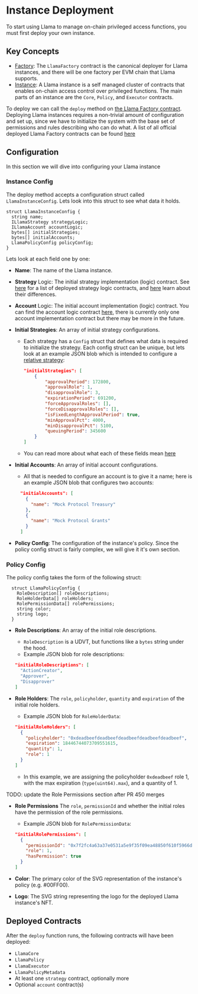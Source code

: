 # Instance Deployment

To start using Llama to manage on-chain privileged access functions, you must first deploy your own instance.

## Key Concepts

- [Factory](../src/LlamaFactory.sol): The `LlamaFactory` contract is the canonical deployer for Llama instances, and there will be one factory per EVM chain that Llama supports.
- [Instance]((https://github.com/llamaxyz/llama/blob/main/diagrams/llama-overview.png)): A Llama instance is a self managed cluster of contracts that enables on-chain access control over privileged functions. The main parts of an instance are the `Core`, `Policy`, and `Executor` contracts.

To deploy we can call the `deploy` method on [the Llama Factory contract](../src/LlamaFactory.sol).
Deploying Llama instances requires a non-trivial amount of configuration and set up, since we have to initialize the system with the base set of permissions and rules describing who can do what.
A list of all official deployed Llama Factory contracts can be found [here](../README.md#Deployments)

## Configuration

In this section we will dive into configuring your Llama instance

### Instance Config

The deploy method accepts a configuration struct called `LlamaInstanceConfig`.
Lets look into this struct to see what data it holds.

```solidity
struct LlamaInstanceConfig {
  string name;
  ILlamaStrategy strategyLogic;
  ILlamaAccount accountLogic;
  bytes[] initialStrategies;
  bytes[] initialAccounts;
  LlamaPolicyConfig policyConfig;
}
```

Lets look at each field one by one:

- **Name**: The name of the Llama instance.
- **Strategy** Logic: The initial strategy implementation (logic) contract. See [here]((../README.md#Deployments)) for a list of deployed strategy logic contracts, and [here](./strategy-comparison.md) learn about their differences.
- **Account** Logic: The initial account implementation (logic) contract. You can find the account logic contract [here]((../README.md#Deployments)), there is currently only one account implementation contract but there may be more in the future.
- **Initial Strategies**: An array of initial strategy configurations.
  - Each strategy has a `Config` struct that defines what data is required to initialize the strategy. Each config struct can be unique, but lets look at an example JSON blob which is intended to configure a [relative strategy](../src/strategies/relative/LlamaRelativeStrategyBase.sol):

    ```JSON
    "initialStrategies": [
        {
            "approvalPeriod": 172800,
            "approvalRole": 1,
            "disapprovalRole": 3,
            "expirationPeriod": 691200,
            "forceApprovalRoles": [],
            "forceDisapprovalRoles": [],
            "isFixedLengthApprovalPeriod": true,
            "minApprovalPct": 4000,
            "minDisapprovalPct": 5100,
            "queuingPeriod": 345600
        }
    ]
    ```

  - You can read more about what each of these fields mean [here](./strategies.md)
  
- **Initial Accounts**: An array of initial account configurations.
  - All that is needed to configure an account is to give it a name; here is an example JSON blob that configures two accounts:

  ```JSON
    "initialAccounts": [
      {
        "name": "Mock Protocol Treasury"
      },
      {
        "name": "Mock Protocol Grants"
      }
    ]
  ```

- **Policy Config**: The configuration of the instance's policy. Since the policy config struct is fairly complex, we will give it it's own section.

### Policy Config

The policy config takes the form of the following struct:

```solidity
  struct LlamaPolicyConfig {
    RoleDescription[] roleDescriptions;
    RoleHolderData[] roleHolders;
    RolePermissionData[] rolePermissions;
    string color;
    string logo;
  }
```

- **Role Descriptions**: An array of the initial role descriptions.
  - `RoleDescription` is a UDVT, but functions like a `bytes` string under the hood.
  - Example JSON blob for role descriptions:

  ```JSON
  "initialRoleDescriptions": [
    "ActionCreator",
    "Approver",
    "Disapprover"
  ]
  ```

- **Role Holders**: The `role`, `policyholder`, `quantity` and `expiration` of the initial role holders.
  - Example JSON blob for `RoleHolderData`:
  
  ```JSON
  "initialRoleHolders": [
    {
      "policyholder": "0xdeadbeefdeadbeefdeadbeefdeadbeefdeadbeef",
      "expiration": 18446744073709551615,
      "quantity": 1,
      "role": 1
    }
  ]
  ```

  - In this example, we are assigning the policyholder `0xdeadbeef` role 1, with the max expiration (`type(uint64).max`), and a quantity of 1.

TODO: update the Role Permissions section after PR 450 merges

- **Role Permissions** The `role`, `permissionId` and whether the initial roles have the permission of the role permissions.
  - Example JSON blob for `RolePermissionData`:
  
  ```JSON
  "initialRolePermissions": [
    {
      "permissionId": "0x7f2fc4a63a37e0531a5e9f35f09ea48850f610f5966d07b751f0a62c701cd7f5",
      "role": 1,
      "hasPermission": true
    }
  ]
  ```

- **Color**: The primary color of the SVG representation of the instance's policy (e.g. #00FF00).
- **Logo**: The SVG string representing the logo for the deployed Llama instance's NFT.

## Deployed Contracts

After the `deploy` function runs, the following contracts will have been deployed:

- `LlamaCore`
- `LlamaPolicy`
- `LlamaExecutor`
- `LlamaPolicyMetadata`
- At least one `strategy` contract, optionally more
- Optional `account` contract(s)
